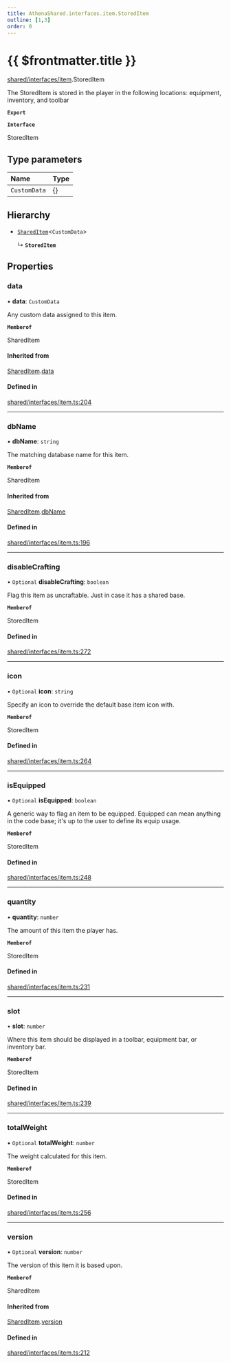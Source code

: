 ```yaml
---
title: AthenaShared.interfaces.item.StoredItem
outline: [1,3]
order: 0
---
```


# {{ $frontmatter.title }}


[shared/interfaces/item](../modules/shared_interfaces_item.md).StoredItem

The StoredItem is stored in the player in the following locations:
equipment, inventory, and toolbar

**`Export`**

**`Interface`**

StoredItem

## Type parameters

| Name | Type |
| :------ | :------ |
| `CustomData` | {} |

## Hierarchy

- [`SharedItem`](shared_interfaces_item_SharedItem.md)<`CustomData`\>

  ↳ **`StoredItem`**

## Properties

### data

• **data**: `CustomData`

Any custom data assigned to this item.

**`Memberof`**

SharedItem

#### Inherited from

[SharedItem](shared_interfaces_item_SharedItem.md).[data](shared_interfaces_item_SharedItem.md#data)

#### Defined in

[shared/interfaces/item.ts:204](https://github.com/Stuyk/altv-athena/blob/627294b/src/core/shared/interfaces/item.ts#L204)

___

### dbName

• **dbName**: `string`

The matching database name for this item.

**`Memberof`**

SharedItem

#### Inherited from

[SharedItem](shared_interfaces_item_SharedItem.md).[dbName](shared_interfaces_item_SharedItem.md#dbName)

#### Defined in

[shared/interfaces/item.ts:196](https://github.com/Stuyk/altv-athena/blob/627294b/src/core/shared/interfaces/item.ts#L196)

___

### disableCrafting

• `Optional` **disableCrafting**: `boolean`

Flag this item as uncraftable. Just in case it has a shared base.

**`Memberof`**

StoredItem

#### Defined in

[shared/interfaces/item.ts:272](https://github.com/Stuyk/altv-athena/blob/627294b/src/core/shared/interfaces/item.ts#L272)

___

### icon

• `Optional` **icon**: `string`

Specify an icon to override the default base item icon with.

**`Memberof`**

StoredItem

#### Defined in

[shared/interfaces/item.ts:264](https://github.com/Stuyk/altv-athena/blob/627294b/src/core/shared/interfaces/item.ts#L264)

___

### isEquipped

• `Optional` **isEquipped**: `boolean`

A generic way to flag an item to be equipped.
Equipped can mean anything in the code base; it's up to the user to define its equip usage.

**`Memberof`**

StoredItem

#### Defined in

[shared/interfaces/item.ts:248](https://github.com/Stuyk/altv-athena/blob/627294b/src/core/shared/interfaces/item.ts#L248)

___

### quantity

• **quantity**: `number`

The amount of this item the player has.

**`Memberof`**

StoredItem

#### Defined in

[shared/interfaces/item.ts:231](https://github.com/Stuyk/altv-athena/blob/627294b/src/core/shared/interfaces/item.ts#L231)

___

### slot

• **slot**: `number`

Where this item should be displayed in a toolbar, equipment bar, or inventory bar.

**`Memberof`**

StoredItem

#### Defined in

[shared/interfaces/item.ts:239](https://github.com/Stuyk/altv-athena/blob/627294b/src/core/shared/interfaces/item.ts#L239)

___

### totalWeight

• `Optional` **totalWeight**: `number`

The weight calculated for this item.

**`Memberof`**

StoredItem

#### Defined in

[shared/interfaces/item.ts:256](https://github.com/Stuyk/altv-athena/blob/627294b/src/core/shared/interfaces/item.ts#L256)

___

### version

• `Optional` **version**: `number`

The version of this item it is based upon.

**`Memberof`**

SharedItem

#### Inherited from

[SharedItem](shared_interfaces_item_SharedItem.md).[version](shared_interfaces_item_SharedItem.md#version)

#### Defined in

[shared/interfaces/item.ts:212](https://github.com/Stuyk/altv-athena/blob/627294b/src/core/shared/interfaces/item.ts#L212)
